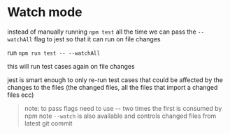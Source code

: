 # Watch mode

instead of manually running `npm test` all the time we can pass the `--watchAll` flag to jest so that it can run on file changes

run `npm run test -- --watchAll`

this will run test cases again on file changes

jest is smart enough to only re-run test cases that could be affected by the changes to the files (the changed files, all the files that import a changed files ecc)

> note: to pass flags need to use -- two times the first is consumed by npm
> note `--watch` is also available and controls changed files from latest git commit
